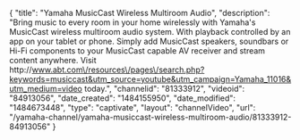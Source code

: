 {
    "title": "Yamaha MusicCast Wireless Multiroom Audio",
    "description": "Bring music to every room in your home wirelessly with Yamaha's MusicCast wireless multiroom audio system. With playback controlled by an app on your tablet or phone. Simply add MusicCast speakers, soundbars or Hi-Fi components to your MusicCast capable AV receiver and stream content anywhere. Visit http:\/\/www.abt.com\/resources\/pages\/search.php?keywords=musiccast&utm_source=youtube&utm_campaign=Yamaha_11016&utm_medium=video today.",
    "channelid": "81333912",
    "videoid": "84913056",
    "date_created": "1484155950",
    "date_modified": "1484673448",
    "type": "captivate",
    "layout": "channelVideo",
    "url": "\/yamaha-channel\/yamaha-musiccast-wireless-multiroom-audio\/81333912-84913056"
}